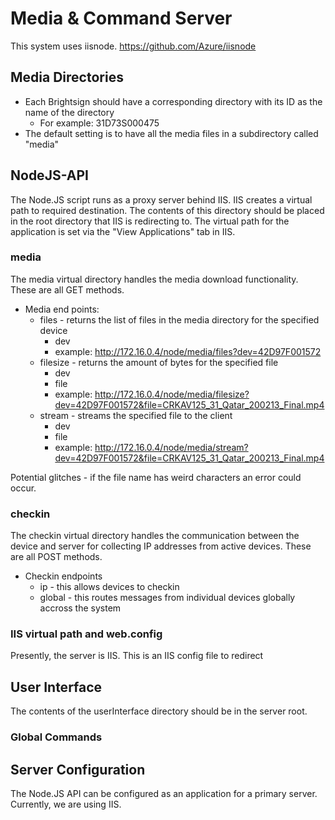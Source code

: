 # Media & Command Server

This system uses iisnode. https://github.com/Azure/iisnode

## Media Directories

* Each Brightsign should have a corresponding directory with its ID as the name of the directory
	* For example: 31D73S000475
* The default setting is to have all the media files in a subdirectory called "media"

## NodeJS-API

The Node.JS script runs as a proxy server behind IIS. IIS creates a virtual path to required destination. The contents of this directory should be placed in the root directory that IIS is redirecting to. The virtual path for the application is set via the "View Applications" tab in IIS.

### media

The media virtual directory handles the media download functionality. These are all GET methods.

* Media end points:
	* files - returns the list of files in the media directory for the specified device
		* dev
		* example: http://172.16.0.4/node/media/files?dev=42D97F001572
	* filesize - returns the amount of bytes for the specified file
		* dev
		* file
		* example: http://172.16.0.4/node/media/filesize?dev=42D97F001572&file=CRKAV125_31_Qatar_200213_Final.mp4
	* stream - streams the specified file to the client
		* dev
		* file
		* example: http://172.16.0.4/node/media/stream?dev=42D97F001572&file=CRKAV125_31_Qatar_200213_Final.mp4

Potential glitches - if the file name has weird characters an error could occur.

### checkin

The checkin virtual directory handles the communication between the device and server for collecting IP addresses from active devices. These are all POST methods.

* Checkin endpoints
	* ip - this allows devices to checkin
	* global - this routes messages from individual devices globally accross the system

### IIS virtual path and web.config

Presently, the server is IIS. This is an IIS config file to redirect 

## User Interface

The contents of the userInterface directory should be in the server root.

### Global Commands

## Server Configuration

The Node.JS API can be configured as an application for a primary server. Currently, we are using IIS.
